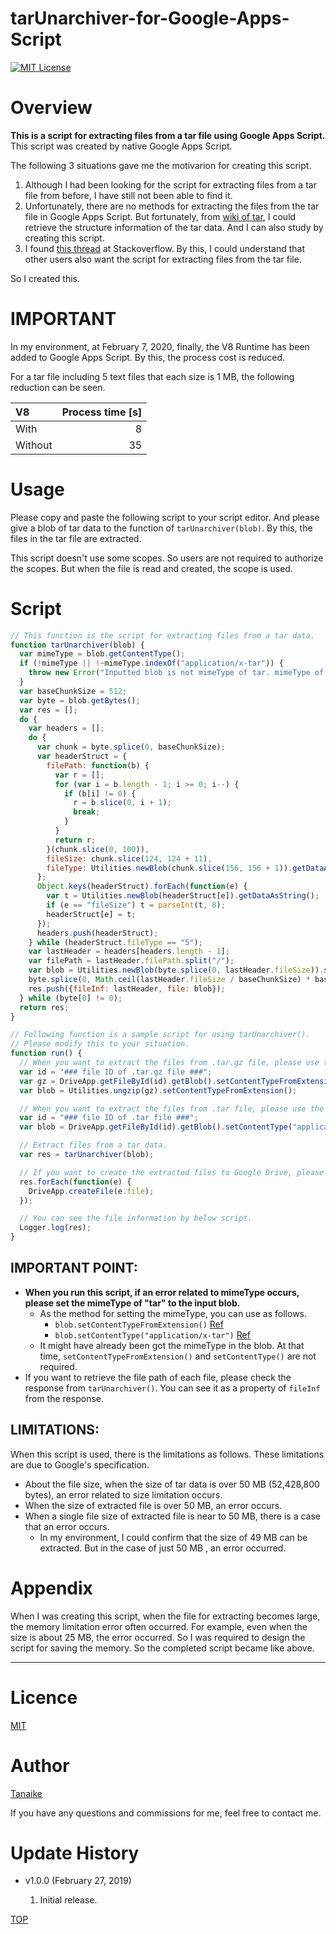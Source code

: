 tarUnarchiver-for-Google-Apps-Script
=====
<a name="top"></a>

[![MIT License](http://img.shields.io/badge/license-MIT-blue.svg?style=flat)](LICENCE)

<a name="overview"></a>
# Overview
**This is a script for extracting files from a tar file using Google Apps Script.** This script was created by native Google Apps Script.

The following 3 situations gave me the motivarion for creating this script.

1. Although I had been looking for the script for extracting files from a tar file from before, I have still not been able to find it.
2. Unfortunately, there are no methods for extracting the files from the tar file in Google Apps Script. But fortunately, from [wiki of tar](https://en.wikipedia.org/wiki/Tar_(computing)), I could retrieve the structure information of the tar data. And I can also study by creating this script.
3. I found [this thread](https://stackoverflow.com/questions/54850028/how-to-extract-files-from-tar-archive-with-google-apps-script) at Stackoverflow. By this, I could understand that other users also want the script for extracting files from the tar file.

So I created this.


# IMPORTANT
In my environment, at February 7, 2020, finally, the V8 Runtime has been added to Google Apps Script. By this, the process cost is reduced.

For a tar file including 5 text files that each size is 1 MB, the following reduction can be seen.

| V8 | Process time [s] |
|:--| --: |
| With | 8 |
| Without | 35 |

# Usage
Please copy and paste the following script to your script editor. And please give a blob of tar data to the function of ``tarUnarchiver(blob)``. By this, the files in the tar file are extracted.

This script doesn't use some scopes. So users are not required to authorize the scopes. But when the file is read and created, the scope is used.

# Script
~~~javascript
// This function is the script for extracting files from a tar data.
function tarUnarchiver(blob) {
  var mimeType = blob.getContentType();
  if (!mimeType || !~mimeType.indexOf("application/x-tar")) {
    throw new Error("Inputted blob is not mimeType of tar. mimeType of inputted blob is " + mimeType);
  }
  var baseChunkSize = 512;
  var byte = blob.getBytes();
  var res = [];
  do {
    var headers = [];
    do {
      var chunk = byte.splice(0, baseChunkSize);
      var headerStruct = {
        filePath: function(b) {
          var r = [];
          for (var i = b.length - 1; i >= 0; i--) {
            if (b[i] != 0) {
              r = b.slice(0, i + 1);
              break;
            }
          }
          return r;
        }(chunk.slice(0, 100)),
        fileSize: chunk.slice(124, 124 + 11),
        fileType: Utilities.newBlob(chunk.slice(156, 156 + 1)).getDataAsString(),
      };
      Object.keys(headerStruct).forEach(function(e) {
        var t = Utilities.newBlob(headerStruct[e]).getDataAsString();
        if (e == "fileSize") t = parseInt(t, 8);
        headerStruct[e] = t;
      });
      headers.push(headerStruct);
    } while (headerStruct.fileType == "5");
    var lastHeader = headers[headers.length - 1];
    var filePath = lastHeader.filePath.split("/");
    var blob = Utilities.newBlob(byte.splice(0, lastHeader.fileSize)).setName(filePath[filePath.length - 1]).setContentTypeFromExtension();
    byte.splice(0, Math.ceil(lastHeader.fileSize / baseChunkSize) * baseChunkSize - lastHeader.fileSize);
    res.push({fileInf: lastHeader, file: blob});
  } while (byte[0] != 0);
  return res;
}

// Following function is a sample script for using tarUnarchiver().
// Please modify this to your situation.
function run() {
  // When you want to extract the files from .tar.gz file, please use the following script.
  var id = "### file ID of .tar.gz file ###";
  var gz = DriveApp.getFileById(id).getBlob().setContentTypeFromExtension();
  var blob = Utilities.ungzip(gz).setContentTypeFromExtension();

  // When you want to extract the files from .tar file, please use the following script.
  var id = "### file ID of .tar file ###";
  var blob = DriveApp.getFileById(id).getBlob().setContentType("application/x-tar");

  // Extract files from a tar data.
  var res = tarUnarchiver(blob);

  // If you want to create the extracted files to Google Drive, please use the following script.
  res.forEach(function(e) {
    DriveApp.createFile(e.file);
  });

  // You can see the file information by below script.
  Logger.log(res);
}
~~~

## IMPORTANT POINT:
- **When you run this script, if an error related to mimeType occurs, please set the mimeType of "tar" to the input blob.**
    - As the method for setting the mimeType, you can use as follows.
        - ``blob.setContentTypeFromExtension()``  [Ref](https://developers.google.com/apps-script/reference/base/blob#setContentTypeFromExtension())
        - ``blob.setContentType("application/x-tar")``  [Ref](https://developers.google.com/apps-script/reference/base/blob#setcontenttypecontenttype)
    - It might have already been got the mimeType in the blob. At that time, ``setContentTypeFromExtension()`` and ``setContentType()`` are not required.
- If you want to retrieve the file path of each file, please check the response from ``tarUnarchiver()``. You can see it as a property of ``fileInf`` from the response.

## LIMITATIONS:
When this script is used, there is the limitations as follows. These limitations are due to Google's specification.

- About the file size, when the size of tar data is over 50 MB (52,428,800 bytes), an error related to size limitation occurs.
- When the size of extracted file is over 50 MB, an error occurs.
- When a single file size of extracted file is near to 50 MB, there is a case that an error occurs.
    - In my environment, I could confirm that the size of 49 MB can be extracted. But in the case of just 50 MB
, an error occurred.


# Appendix
When I was creating this script, when the file for extracting becomes large, the memory limitation error often occurred. For example, even when the size is about 25 MB, the error occurred. So I was required to design the script for saving the memory. So the completed script became like above.

-----

<a name="Licence"></a>
# Licence
[MIT](LICENCE)

<a name="Author"></a>
# Author
[Tanaike](https://tanaikech.github.io/about/)

If you have any questions and commissions for me, feel free to contact me.

<a name="Update_History"></a>
# Update History
* v1.0.0 (February 27, 2019)

    1. Initial release.


[TOP](#top)
